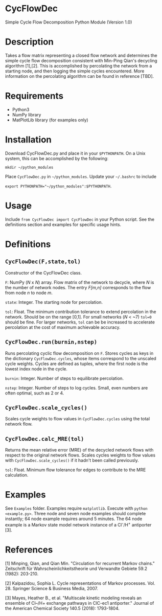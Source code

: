 # CycFlowDec
Simple Cycle Flow Decomposition Python Module (Version 1.0)

# Description
Takes a flow matrix representing a closed flow network and determines the simple cycle flow decomposition consistent with Min-Ping Qian's decycling algorithm [1],[2]. This is accomplished by percolating the network from a starting node, and then logging the simple cycles encountered. More information on the percolating algorithm can be found in reference [TBD].

# Requirements
* Python3
* NumPy library
* MatPlotLib library (for examples only)

# Installation
Download CycFlowDec.py and place it in your `$PYTHONPATH`.  On a Unix system, this can be accomplished by the following:

`mkdir ~/python_modules`

Place `CycFlowDec.py` in `~/python_modules`. Update your `~/.bashrc` to include 

`export PYTHONPATH="~/python_modules":$PYTHONPATH`.

# Usage
Include `from CycFlowDec import CycFlowDec` in your Python script. See the definitions section and examples for specific usage hints.

# Definitions
## `CycFlowDec(F,state,tol)`
Constructor of the CycFlowDec class.

`F`: NumPy (*N* x *N*) array. Flow matrix of the network to decycle, where *N* is the number of network nodes.  The entry *F[m,n]* corresponds to the flow from node *n* to node *m*.

`state`: Integer. The starting node for percolation.

`tol`: Float. The minimum contribution tolerance to extend percolation in the network. Should be on the range \[0,1\]. For small networks (*N* < ~7) `tol=0` should be fine.  For larger networks, `tol` can be be increased to accelerate percolation at the cost of maximum achievable accuracy.

## `CycFlowDec.run(burnin,nstep)`
Runs percolating cyclic flow decomposition on `F`. Stores cycles as keys in the dictionary `CycFlowDec.cycles`, whose items correspond to the unscaled cycle weights. Cycles are defined as tuples, where the first node is the lowest index node in the cycle.

`burnin`: Integer. Number of steps to equilibrate percolation.

`nstep`: Integer. Number of steps to log cycles. Small, even numbers are often optimal, such as 2 or 4.

## `CycFlowDec.scale_cycles()`
Scales cycle weights to flow values in `CycFlowDec.cycles` using the total network flow.

## `CycFlowDec.calc_MRE(tol)`
Returns the mean relative error (MRE) of the decycled network flows with respect to the original network flows. Scales cycles weights to flow values with `CycFlowDec.scale_cycles()` if it hadn't been called previously.

`tol`: Float. Minimum flow tolerance for edges to contribute to the MRE calculation.

# Examples
See `Examples` folder. Examples require `matplotlib`. Execute with `python <example.py>`.  Three node and seven node examples should complete instantly; 64 node example requires around 5 minutes. The 64 node example is a Markov state model network instance of a Cl<sup>-</sup>/H<sup>+</sup> antiporter [3].

# References
[1] Minping, Qian, and Qian Min. "Circulation for recurrent Markov chains." Zeitschrift für Wahrscheinlichkeitstheorie und Verwandte Gebiete 59.2 (1982): 203-210.

[2] Kalpazidou, Sophia L. Cycle representations of Markov processes. Vol. 28. Springer Science & Business Media, 2007.

[3] Mayes, Heather B., et al. "Multiscale kinetic modeling reveals an ensemble of Cl–/H+ exchange pathways in ClC-ec1 antiporter." Journal of the American Chemical Society 140.5 (2018): 1793-1804.
